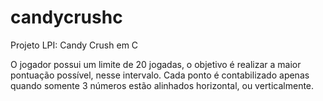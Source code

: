 # candycrushc
Projeto LPI: Candy Crush em C

O jogador possui um limite de 20 jogadas, o objetivo é realizar a maior pontuação possível, nesse intervalo. Cada ponto é contabilizado apenas quando somente 3 números estão alinhados horizontal, ou verticalmente. 

